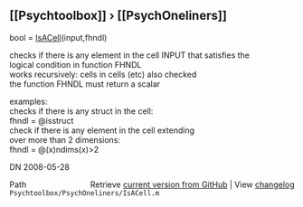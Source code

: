 ## [[Psychtoolbox]] &#8250; [[PsychOneliners]]

bool = [IsACell](IsACell)(input,fhndl)  
  
checks if there is any element in the cell INPUT that satisfies the  
logical condition in function FHNDL  
works recursively: cells in cells (etc) also checked  
the function FHNDL must return a scalar  
  
examples:  
checks if there is any struct in the cell:  
fhndl = @isstruct  
check if there is any element in the cell extending  
over more than 2 dimensions:  
fhndl = @(x)ndims(x)\>2  
  
DN    2008-05-28  




<div class="code_header" style="text-align:right;">
  <span style="float:left;">Path&nbsp;&nbsp;</span> <span class="counter">Retrieve <a href=
  "https://raw.github.com/Psychtoolbox-3/Psychtoolbox-3/beta/Psychtoolbox/PsychOneliners/IsACell.m">current version from GitHub</a> | View <a href=
  "https://github.com/Psychtoolbox-3/Psychtoolbox-3/commits/beta/Psychtoolbox/PsychOneliners/IsACell.m">changelog</a></span>
</div>
<div class="code">
  <code>Psychtoolbox/PsychOneliners/IsACell.m</code>
</div>

